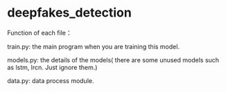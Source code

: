 # deepfakes_detection

Function of each file：

train.py: the main program when you are training this model.

models.py: the details of the models( there are some unused models such as lstm, lrcn. Just ignore them.)

data.py: data process module.
